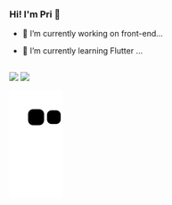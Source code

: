 ### Hi! I'm Pri 👋

- 🔭 I’m currently working on front-end...
- 🌱 I’m currently learning Flutter ...


  ##

  
  ##
  
<div> 
  <a href = "mailto:pripof@gmail.com"><img src="https://img.shields.io/badge/-Gmail-%23333?style=for-the-badge&logo=gmail&logoColor=white" target="_blank"></a>
  <a href="https://www.linkedin.com/in/pri-oliveira-fonseca/" target="_blank"><img src="https://img.shields.io/badge/-LinkedIn-%230077B5?style=for-the-badge&logo=linkedin&logoColor=white" target="_blank"></a> 
 
  ![Snake animation](https://github.com/priscilafonseca/priscilafonseca/blob/output/github-contribution-grid-snake.svg)
 
</div>
